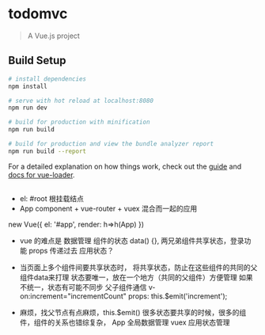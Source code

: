 # todomvc

> A Vue.js project

## Build Setup

``` bash
# install dependencies
npm install

# serve with hot reload at localhost:8080
npm run dev

# build for production with minification
npm run build

# build for production and view the bundle analyzer report
npm run build --report
```

For a detailed explanation on how things work, check out the [guide](http://vuejs-templates.github.io/webpack/) and [docs for vue-loader](http://vuejs.github.io/vue-loader).

##
- el: #root 根挂载结点
- App component + vue-router + vuex 混合而一起的应用

new Vue({
  el: '#app',
  render: h=>h(App)
})

- vue 的难点是 数据管理
  组件的状态 data() {},
  两兄弟组件共享状态，登录功能
  props 传递过去
  应用状态？ 

- 当页面上多个组件间要共享状态时，
  将共享状态，防止在这些组件的共同的父组件data来打理
  状态要唯一，放在一个地方（共同的父组件）方便管理
  如果不统一，状态有可能不同步
  父子组件通信 v-on:increment="incrementCount"
  props:  this.$emit('increment');

- 麻烦，找父节点有点麻烦，this.$emit()
  很多状态要共享的时候，很多的组件，组件的关系也错综复杂，
  App 全局数据管理 vuex 应用状态管理